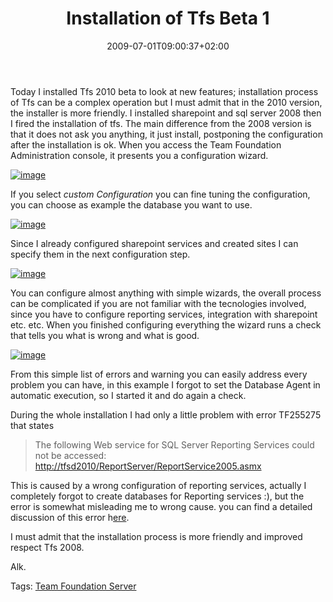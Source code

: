 ﻿---
title: "Installation of Tfs Beta 1"
description: ""
date: 2009-07-01T09:00:37+02:00
draft: false
tags: [Team Foundation Server]
categories: [Tfs]
---
Today I installed Tfs 2010 beta to look at new features; installation process of Tfs can be a complex operation but I must admit that in the 2010 version, the installer is more friendly. I installed sharepoint and sql server 2008 then I fired the installation of tfs. The main difference from the 2008 version is that it does not ask you anything, it just install, postponing the configuration after the installation is ok. When you access the Team Foundation Administration console, it presents you a configuration wizard.

[![image](https://www.codewrecks.com/blog/wp-content/uploads/2009/07/image-thumb.png "image")](https://www.codewrecks.com/blog/wp-content/uploads/2009/07/image.png)

If you select *custom Configuration* you can fine tuning the configuration, you can choose as example the database you want to use.

[![image](https://www.codewrecks.com/blog/wp-content/uploads/2009/07/image-thumb1.png "image")](https://www.codewrecks.com/blog/wp-content/uploads/2009/07/image1.png)

Since I already configured sharepoint services and created sites I can specify them in the next configuration step.

[![image](https://www.codewrecks.com/blog/wp-content/uploads/2009/07/image-thumb2.png "image")](https://www.codewrecks.com/blog/wp-content/uploads/2009/07/image2.png)

You can configure almost anything with simple wizards, the overall process can be complicated if you are not familiar with the tecnologies involved, since you have to configure reporting services, integration with sharepoint etc. etc. When you finished configuring everything the wizard runs a check that tells you what is wrong and what is good.

[![image](https://www.codewrecks.com/blog/wp-content/uploads/2009/07/image-thumb3.png "image")](https://www.codewrecks.com/blog/wp-content/uploads/2009/07/image3.png)

From this simple list of errors and warning you can easily address every problem you can have, in this example I forgot to set the Database Agent in automatic execution, so I started it and do again a check.

During the whole installation I had only a little problem with error TF255275 that states

> The following Web service for SQL Server Reporting Services could not be accessed: [http://tfsd2010/ReportServer/ReportService2005.asmx](http://tfsd2010/ReportServer/ReportService2005.asmx)

This is caused by a wrong configuration of reporting services, actually I completely forgot to create databases for Reporting services :), but the error is somewhat misleading me to wrong cause. you can find a detailed discussion of this error h[ere](http://social.msdn.microsoft.com/Forums/en-US/tfsprerelease/thread/750302b5-12fb-4a92-8249-bcb64aadc23a).

I must admit that the installation process is more friendly and improved respect Tfs 2008.

Alk.

Tags: [Team Foundation Server](http://technorati.com/tag/Team%20Foundation%20Server)
